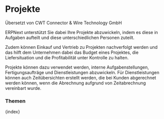 # Projekte

<span class="text-muted contributed-by">Übersetzt von CWT Connector & Wire Technology GmbH</span> 

ERPNext unterstützt Sie dabei Ihre Projekte abzuwickeln, indem es diese in Aufgaben aufteilt und diese unterschiedlichen Personen zuteilt.

Zudem können Einkauf und Vertrieb zu Projekten nachverfolgt werden und das hilft dem Unternehmen dabei das Budget eines Projektes, die Liefersituation und die Profitabilität unter Kontrolle zu halten.

Projekte können dazu verwendet werden, interne Aufgabenstellungen, Fertigungsaufträge und Dienstleistungen abzuwickeln. Für Dienstleistungen können auch Zeitübersichten erstellt werden, die bei Kunden abgerechnet werden können, wenn die Abrechnung aufgrund von Zeitabrechnung vereinbart wurde.

### Themen

{index}
